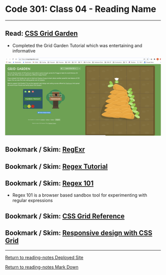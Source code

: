 # Code 301: Class 04 - Reading Name

***

## Read: [CSS Grid Garden](https://cssgridgarden.com/)

- Completed the Grid Garden Tutorial which was entertaining and informative

![Grid Garden Complete](grid-garden-complete.png)

## Bookmark / Skim: [RegExr](https://regexr.com/)



## Bookmark / Skim: [Regex Tutorial](https://medium.com/factory-mind/regex-tutorial-a-simple-cheatsheet-by-examples-649dc1c3f285)



## Bookmark / Skim: [Regex 101](https://regex101.com/)

- Regex 101 is a browser based sandbox tool for experimenting with regular expressions

## Bookmark / Skim: [CSS Grid Reference](https://css-tricks.com/snippets/css/complete-guide-grid/)



## Bookmark / Skim: [Responsive design with CSS Grid](https://medium.com/samsung-internet-dev/common-responsive-layouts-with-css-grid-and-some-without-245a862f48df)





***

[Return to reading-notes Deployed Site](https://simon-panek.github.io/reading-notes/)

[Return to reading-notes Mark Down](https://github.com/simon-panek/reading-notes)
